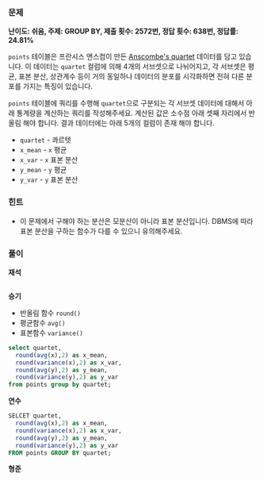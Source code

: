 ### 문제

**난이도: 쉬움, 주제: GROUP BY, 제출 횟수: 2572번, 정답 횟수: 638번, 정답률: 24.81%**

`points` 테이블은 프란시스 앤스컴이 만든 [Anscombe's quartet](https://en.wikipedia.org/wiki/Anscombe%27s_quartet) 데이터를 담고 있습니다. 이 데이터는 `quartet` 컬럼에 의해 4개의 서브셋으로 나뉘어지고, 각 서브셋은 평균, 표본 분산, 상관계수 등이 거의 동일하나 데이터의 분포를 시각화하면 전혀 다른 분포를 가지는 특징이 있습니다.

`points` 테이블에 쿼리를 수행해 `quartet`으로 구분되는 각 서브셋 데이터에 대해서 아래 통계량을 계산하는 쿼리를 작성해주세요. 계산된 값은 소수점 아래 셋째 자리에서 반올림 해야 합니다. 결과 데이터에는 아래 5개의 컬럼이 존재 해야 합니다.

- `quartet` - 콰르텟
- `x_mean` - `x` 평균
- `x_var` - `x` 표본 분산
- `y_mean` - `y` 평균
- `y_var` - `y` 표본 분산

### 힌트
- 이 문제에서 구해야 하는 분산은 모분산이 아니라 표본 분산입니다. DBMS에 따라 표본 분산을 구하는 함수가 다를 수 있으니 유의해주세요.

### 풀이

**재석**

```sql

```

**승기**
- 반올림 함수 `round()`
- 평균함수 `avg()`
- 표본함수 `variance()`
```sql
select quartet,
  round(avg(x),2) as x_mean,
  round(variance(x),2) as x_var,
  round(avg(y),2) as y_mean,
  round(variance(y),2) as y_var
from points group by quartet;

```

**연수**

```sql
SELCET quartet,
  round(avg(x),2) as x_mean,
  round(variance(x),2) as x_var,
  round(avg(y),2) as y_mean,
  round(variance(y),2) as y_var
FROM points GROUP BY quartet;
```

**형준**
```sql

```